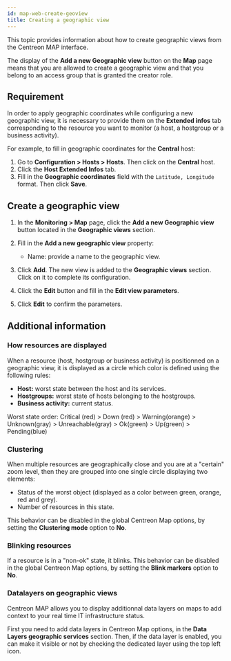 ```yaml
---
id: map-web-create-geoview
title: Creating a geographic view
---
```


This topic provides information about how to create geographic views from the Centreon MAP interface.

The display of the **Add a new Geographic view** button on the **Map** page means that you are allowed to create a geographic view and that you belong to an access group that is granted the creator role.

## Requirement

In order to apply geographic coordinates while configuring a new geographic view, it is necessary to provide them on the **Extended infos** tab corresponding to the resource you want to monitor (a host, a hostgroup or a business activity).

For example, to fill in geographic coordinates for the **Central** host:

1. Go to **Configuration > Hosts > Hosts**. Then click on the **Central** host.
2. Click the **Host Extended Infos** tab.
3. Fill in the **Geographic coordinates** field with the `Latitude, Longitude` format. Then click **Save**.

## Create a geographic view

1. In the **Monitoring > Map** page, click the **Add a new Geographic view** button located in the **Geographic views** section.

2. Fill in the **Add a new geographic view** property:
   - Name: provide a name to the geographic view.

3. Click **Add**.
The new view is added to the **Geographic views** section. Click on it to complete its configuration.

4. Click the **Edit** button and fill in the **Edit view parameters**.

5. Click **Edit** to confirm the parameters.

## Additional information

### How resources are displayed

When a resource (host, hostgroup or business activity) is positionned on a geographic view, it is displayed as a circle which color is defined using the following rules:

- **Host:** worst state between the host and its services.
- **Hostgroups:** worst state of hosts belonging to the hostgroups.
- **Business activity:** current status.

Worst state order: Critical (red) \> Down (red) \> Warning(orange) \>
Unknown(gray) \> Unreachable(gray) \> Ok(green) \> Up(green) \> Pending(blue)

### Clustering

When multiple resources are geographically close and you are at a "certain" zoom level, then they are grouped into one single circle
displaying two elements:

- Status of the worst object (displayed as a color between green, orange, red
  and grey).
- Number of resources in this state.

This behavior can be disabled in the global Centreon Map options, by setting the **Clustering mode** option to **No**.

### Blinking resources

If a resource is in a "non-ok" state, it blinks.
This behavior can be disabled in the global Centreon Map options, by setting the **Blink markers** option to **No**.

### Datalayers on geographic views

Centreon MAP allows you to display additionnal data layers on maps to add context to your real time IT infrastructure status.

First you need to add data layers in Centreon Map options, in the **Data Layers geographic services** section.
Then, if the data layer is enabled, you can make it visible or not by checking the dedicated layer using the top left icon.
